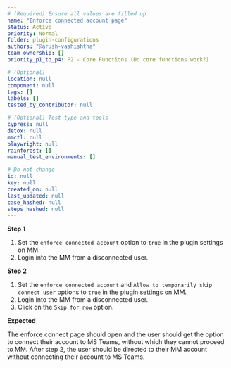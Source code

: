 ```yaml
---
# (Required) Ensure all values are filled up
name: "Enforce connected account page"
status: Active
priority: Normal
folder: plugin-configurations
authors: "@arush-vashishtha"
team_ownership: []
priority_p1_to_p4: P2 - Core Functions (Do core functions work?)

# (Optional)
location: null
component: null
tags: []
labels: []
tested_by_contributor: null

# (Optional) Test type and tools
cypress: null
detox: null
mmctl: null
playwright: null
rainforest: []
manual_test_environments: []

# Do not change
id: null
key: null
created_on: null
last_updated: null
case_hashed: null
steps_hashed: null
---
```


**Step 1**

1. Set the `enforce connected account` option to `true` in the plugin settings on MM.
2. Login into the MM from a disconnected user.

**Step 2**

1. Set the `enforce connected account` and `Allow to temporarily skip connect user` options to `true` in the plugin settings on MM.
2. Login into the MM from a disconnected user.
3. Click on the `Skip for now` option.

**Expected**

The enforce connect page should open and the user should get the option to connect their account to MS Teams, without which they cannot proceed to MM.
After step 2, the user should be directed to their MM account without connecting their account to MS Teams.
